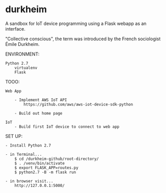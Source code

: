 # durkheim
A sandbox for IoT device programming using a Flask webapp as an interface.

"Collective conscious", the term was introduced by the French sociologist Émile Durkheim.


ENVIRONMENT:
    
    Python 2.7
        virtualenv
        Flask


TOOO:
    
    Web App
        
        - Implement AWS IoT API
            https://github.com/aws/aws-iot-device-sdk-python

        - Build out home page

    IoT
        - Build first IoT device to connect to web app


SET UP:
    
    - Install Python 2.7

    - in Terminal...
        $ cd /durkheim-github/root-directory/
        $ . /venv/bin/activate
        $ export FLASK_APP=routes.py
        $ python2.7 -B -m flask run
        
    - in browser visit...
        http://127.0.0.1:5000/

